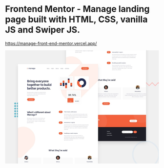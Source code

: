 # Frontend Mentor - Manage landing page built with HTML, CSS, vanilla JS and Swiper JS.

https://manage-front-end-mentor.vercel.app/

![Design preview for the Manage landing page coding challenge](./design/desktop-preview.jpg)



